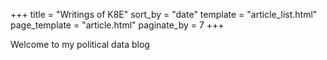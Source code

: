 +++
title = "Writings of K8E"
sort_by = "date"
template = "article_list.html"
page_template = "article.html"
paginate_by = 7
+++

Welcome to my political data blog

